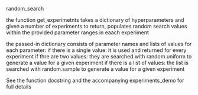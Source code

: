 random_search

the function get_experimetnts takes a dictionary of hyperparameters
and given a number of experiments to return, populates random
search values within the provided parameter ranges in eaach experiment

the passed-in dictionary consists of parameter names and lists of values
for each parameter:
    if there is a single value:
        it is used and returned for every experiment
    if thre are two values:
        they are searched with random.uniform
        to generate a value for a given experiment
    if there is a list of values:
        the list is searched with random.sample
        to generate a value for a given experiment

See the function docstring and the accompanying experiments_demo for full details